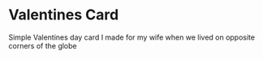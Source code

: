 # Valentines Card
Simple Valentines day card I made for my wife when we lived on opposite corners of the globe
